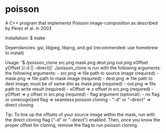 # poisson
A C++ program that implements Poisson image-composition as described by Perez et al. in 2003

Installation: $ make

Dependancies: gsl, libjpeg, libpng, and gsl (recommended: use homebrew to install)

Usage: '$./poisson_clone src.png mask.png dest.png out.png xOffset yOffset [(-d || -direct)]'
    ./poisson_clone is run with the following arguments: the following arguments:
      - src.png => file path to source image (required)
      - mask.png => file path to mask image (required)
      - dest.png => file path to dest image; must be of same dim as mask.png (required)
      - out.png => file path to write result (required)
      - xOffset => x offset in src.png (required)
      - yOffset => y offset in src.png (required)
      - flag argument (optional):
        - no flag or unrecognized flag => seamless poisson cloning
        - "-d" or "-direct" => direct cloning

Tip: To line up the offsets of your source image within the mask, run with the
    direct cloning flag ("-d" or "-direct") enabled. Then, once you know the
    proper offset for cloning, remove the flag to run poisson cloning.
